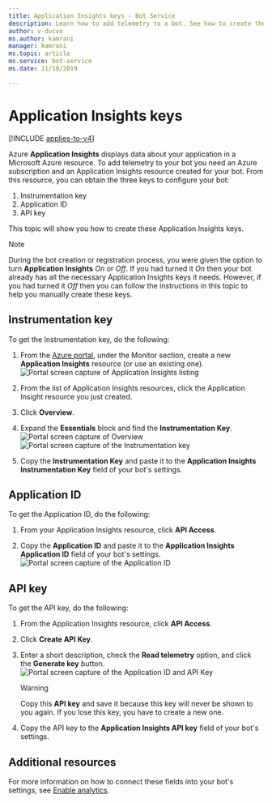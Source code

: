 ```yaml
---
title: Application Insights keys - Bot Service
description: Learn how to add telemetry to a bot. See how to create the keys that you need to view data that Azure Application Insights collects about your application.
author: v-ducvo
ms.author: kamrani
manager: kamrani
ms.topic: article
ms.service: bot-service
ms.date: 11/19/2019

---
```


# Application Insights keys

[!INCLUDE [applies-to-v4](includes/applies-to-v4-current.md)]

Azure **Application Insights** displays data about your application in a Microsoft Azure resource. To add telemetry to your bot you need an Azure subscription and an Application Insights resource created for your bot. From this resource, you can obtain the three keys to configure your bot:

1. Instrumentation key
2. Application ID
3. API key

This topic will show you how to create these Application Insights keys.

> [!NOTE]
> During the bot creation or registration process, you were given the option to turn **Application Insights** *On* or *Off*. If you had turned it *On* then your bot already has all the necessary Application Insights keys it needs. However, if you had turned it *Off* then you can follow the instructions in this topic to help you manually create these keys.

## Instrumentation key

To get the Instrumentation key, do the following:
1. From the [Azure portal](https://portal.azure.com), under the Monitor section, create a new **Application Insights** resource (or use an existing one).
![Portal screen capture of Application Insights listing](~/media/portal-app-insights-add-new.png)

2. From the list of Application Insights resources, click the Application Insight resource you just created.

3. Click **Overview**.

4. Expand the **Essentials** block and find the **Instrumentation Key**.
![Portal screen capture of Overview](~/media/portal-app-insights-instrumentation-key-dropdown.png)
![Portal screen capture of the Instrumentation key](~/media/portal-app-insights-instrumentation-key.png)

5. Copy the **Instrumentation Key** and paste it to the **Application Insights Instrumentation Key** field of your bot's settings.

## Application ID

To get the Application ID, do the following:
1. From your Application Insights resource, click **API Access**.

2. Copy the **Application ID** and paste it to the **Application Insights Application ID** field of your bot's settings.
![Portal screen capture of the Application ID](~/media/portal-app-insights-appid.png)

## API key

To get the API key, do the following:
1. From the Application Insights resource, click **API Access**.

2. Click **Create API Key**.

3. Enter a short description, check the **Read telemetry** option, and click the **Generate key** button.
![Portal screen capture of the Application ID and API Key](~/media/portal-app-insights-appid-apikey.png)

   > [!WARNING]
   > Copy this **API key** and save it because this key will never be shown to you again. If you lose this key, you have to create a new one.

4. Copy the API key to the **Application Insights API key** field of your bot's settings.

## Additional resources
For more information on how to connect these fields into your bot's settings, see [Enable analytics](~/bot-service-manage-analytics.md#enable-analytics).
